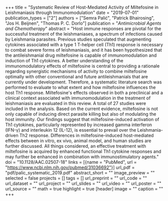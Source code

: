 +++
title = "Systematic Review of Host-Mediated Activity of Miltefosine in Leishmaniasis through Immunomodulation"
date = "2019-07-01"
publication_types = ["2"]
authors = ["Semra Palić", "Patrick Bhairosing", "Jos H. Beijnen", "Thomas P. C. Dorlo"]
publication = "_Antimicrobial Agents and Chemotherapy_"
abstract = "Host immune responses are pivotal for the successful treatment of the leishmaniases, a spectrum of infections caused by Leishmania parasites. Previous studies speculated that augmenting cytokines associated with a type 1 T-helper cell (Th1) response is necessary to combat severe forms of leishmaniasis, and it has been hypothesized that the antileishmanial drug miltefosine is capable of immunomodulation and induction of Th1 cytokines. A better understanding of the immunomodulatory effects of miltefosine is central to providing a rationale regarding synergistic mechanisms of activity to combine miltefosine optimally with other conventional and future antileishmanials that are currently under development. Therefore, a systematic literature search was performed to evaluate to what extent and how miltefosine influences the host Th1 response. Miltefosine's effects observed in both a preclinical and a clinical context associated with immunomodulation in the treatment of leishmaniasis are evaluated in this review. A total of 27 studies were included in the analysis. Based on the current evidence, miltefosine is not only capable of inducing direct parasite killing but also of modulating the host immunity. Our findings suggest that miltefosine-induced activation of Th1 cytokines, particularly represented by increased gamma interferon (IFN-γ) and interleukin 12 (IL-12), is essential to prevail over the Leishmania-driven Th2 response. Differences in miltefosine-induced host-mediated effects between in vitro, ex vivo, animal model, and human studies are further discussed. All things considered, an effective treatment with miltefosine is acquired by enhanced functional Th1 cytokine responses and may further be enhanced in combination with immunostimulatory agents."
doi = "10.1128/AAC.02507-18"
links = [{name = "PubMed", url = "https://www.ncbi.nlm.nih.gov/pubmed/31036692"}]
url_pdf = "pdf/palic_systematic_2019.pdf"
abstract_short = ""
image_preview = ""
selected = false
projects = []
tags = []
url_preprint = ""
url_code = ""
url_dataset = ""
url_project = ""
url_slides = ""
url_video = ""
url_poster = ""
url_source = ""
math = true
highlight = true
[header]
image = ""
caption = ""
+++

